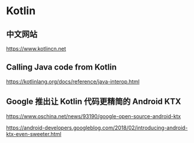 Kotlin
======

## 中文网站

https://www.kotlincn.net

## Calling Java code from Kotlin

https://kotlinlang.org/docs/reference/java-interop.html

## Google 推出让 Kotlin 代码更精简的 Android KTX

https://www.oschina.net/news/93190/google-open-source-android-ktx

https://android-developers.googleblog.com/2018/02/introducing-android-ktx-even-sweeter.html

